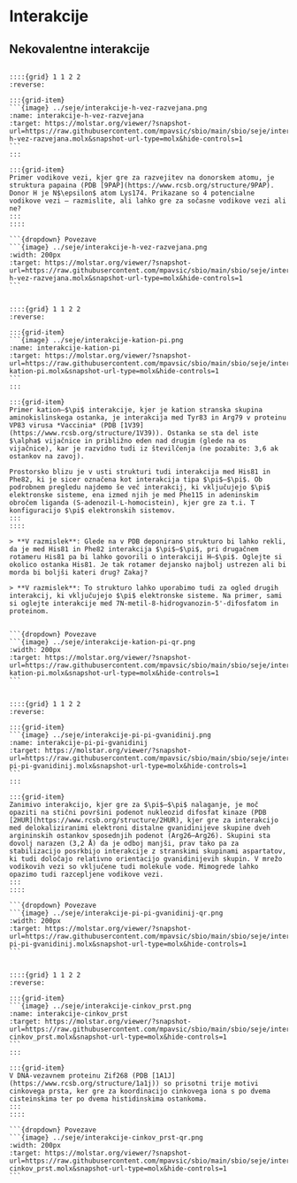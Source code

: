 # Interakcije

## Nekovalentne interakcije

````{card} Razvejana vodikova vez

::::{grid} 1 1 2 2
:reverse:

:::{grid-item}
```{image} ../seje/interakcije-h-vez-razvejana.png
:name: interakcije-h-vez-razvejana
:target: https://molstar.org/viewer/?snapshot-url=https://raw.githubusercontent.com/mpavsic/sbio/main/sbio/seje/interakcije-h-vez-razvejana.molx&snapshot-url-type=molx&hide-controls=1
```
:::

:::{grid-item}
Primer vodikove vezi, kjer gre za razvejitev na donorskem atomu, je struktura papaina (PDB [9PAP](https://www.rcsb.org/structure/9PAP). Donor H je N$\epsilon$ atom Lys174. Prikazane so 4 potencialne vodikove vezi – razmislite, ali lahko gre za sočasne vodikove vezi ali ne?
:::
::::

```{dropdown} Povezave
```{image} ../seje/interakcije-h-vez-razvejana.png
:width: 200px
:target: https://molstar.org/viewer/?snapshot-url=https://raw.githubusercontent.com/mpavsic/sbio/main/sbio/seje/interakcije-h-vez-razvejana.molx&snapshot-url-type=molx&hide-controls=1
```
````

````{card} Kation–$\pi$ interakcije

::::{grid} 1 1 2 2
:reverse:

:::{grid-item}
```{image} ../seje/interakcije-kation-pi.png
:name: interakcije-kation-pi
:target: https://molstar.org/viewer/?snapshot-url=https://raw.githubusercontent.com/mpavsic/sbio/main/sbio/seje/interakcije-kation-pi.molx&snapshot-url-type=molx&hide-controls=1
```
:::

:::{grid-item}
Primer kation–$\pi$ interakcije, kjer je kation stranska skupina aminokislinskega ostanka, je interakcija med Tyr83 in Arg79 v proteinu VP83 virusa *Vaccinia* (PDB [1V39](https://www.rcsb.org/structure/1V39)). Ostanka se sta del iste $\alpha$ vijačnice in približno eden nad drugim (glede na os vijačnice), kar je razvidno tudi iz številčenja (ne pozabite: 3,6 ak ostankov na zavoj).

Prostorsko blizu je v usti strukturi tudi interakcija med His81 in Phe82, ki je sicer označena kot interakcija tipa $\pi$–$\pi$. Ob podrobnem pregledu najdemo še več interakcij, ki vključujejo $\pi$ elektronske sisteme, ena izmed njih je med Phe115 in adeninskim obročem liganda (S-adenozil-L-homocistein), kjer gre za t.i. T konfiguracijo $\pi$ elektronskih sistemov.
:::
::::

> **V razmislek**: Glede na v PDB deponirano strukturo bi lahko rekli, da je med His81 in Phe82 interakcija $\pi$–$\pi$, pri drugačnem rotameru His81 pa bi lahko govorili o interakciji H–$\pi$. Oglejte si okolico ostanka His81. Je tak rotamer dejansko najbolj ustrezen ali bi morda bi boljši kateri drug? Zakaj?

> **V razmislek**: To strukturo lahko uporabimo tudi za ogled drugih interakcij, ki vključujejo $\pi$ elektronske sisteme. Na primer, sami si oglejte interakcije med 7N-metil-8-hidrogvanozin-5'-difosfatom in proteinom.


```{dropdown} Povezave
```{image} ../seje/interakcije-kation-pi-qr.png
:width: 200px
:target: https://molstar.org/viewer/?snapshot-url=https://raw.githubusercontent.com/mpavsic/sbio/main/sbio/seje/interakcije-kation-pi.molx&snapshot-url-type=molx&hide-controls=1
```
````

````{card} $\pi$–$\pi$ interakcije med dvema argininskima ostankoma

::::{grid} 1 1 2 2
:reverse:

:::{grid-item}
```{image} ../seje/interakcije-pi-pi-gvanidinij.png
:name: interakcije-pi-pi-gvanidinij
:target: https://molstar.org/viewer/?snapshot-url=https://raw.githubusercontent.com/mpavsic/sbio/main/sbio/seje/interakcije-pi-pi-gvanidinij.molx&snapshot-url-type=molx&hide-controls=1
```
:::

:::{grid-item}
Zanimivo interakcijo, kjer gre za $\pi$–$\pi$ nalaganje, je moč opaziti na stični površini podenot nukleozid difosfat kinaze (PDB [2HUR](https://www.rcsb.org/structure/2HUR), kjer gre za interakcijo med delokaliziranimi elektroni distalne gvanidinijeve skupine dveh argininskih ostankov sposednjih podenot (Arg26–Arg26). Skupini sta dovolj narazen (3,2 Å) da je odboj manjši, prav tako pa za stabilizacijo posrkbijo interakcije z stranskimi skupinami aspartatov, ki tudi določajo relativno orientacijo gvanidinijevih skupin. V mrežo vodikovih vezi so vključene tudi molekule vode. Mimogrede lahko opazimo tudi razcepljene vodikove vezi.
:::
::::

```{dropdown} Povezave
```{image} ../seje/interakcije-pi-pi-gvanidinij-qr.png
:width: 200px
:target: https://molstar.org/viewer/?snapshot-url=https://raw.githubusercontent.com/mpavsic/sbio/main/sbio/seje/interakcije-pi-pi-gvanidinij.molx&snapshot-url-type=molx&hide-controls=1
```
````

````{card} Cinkovi prsti

::::{grid} 1 1 2 2
:reverse:

:::{grid-item}
```{image} ../seje/interakcije-cinkov_prst.png
:name: interakcije-cinkov_prst
:target: https://molstar.org/viewer/?snapshot-url=https://raw.githubusercontent.com/mpavsic/sbio/main/sbio/seje/interakcije-cinkov_prst.molx&snapshot-url-type=molx&hide-controls=1
```
:::

:::{grid-item}
V DNA-vezavnem proteinu Zif268 (PDB [1A1J](https://www.rcsb.org/structure/1a1j)) so prisotni trije motivi cinkovega prsta, ker gre za koordinacijo cinkovega iona s po dvema cisteinskima ter po dvema histidinskima ostankoma.
:::
::::

```{dropdown} Povezave
```{image} ../seje/interakcije-cinkov_prst-qr.png
:width: 200px
:target: https://molstar.org/viewer/?snapshot-url=https://raw.githubusercontent.com/mpavsic/sbio/main/sbio/seje/interakcije-cinkov_prst.molx&snapshot-url-type=molx&hide-controls=1
```
````